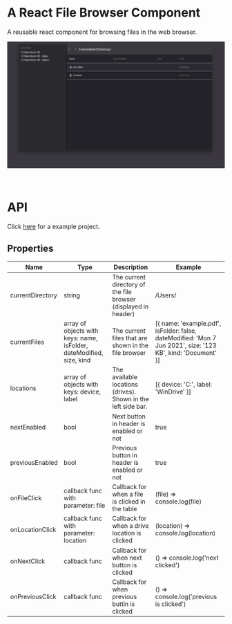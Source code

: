 # A React File Browser Component
A reusable react component for browsing files in the web browser. 

<p align="center">
  <img src="https://github.com/jildertvenema/react-file-browser-example/blob/master/img/browser.png?raw=true" alt="React file browser" width="738">
</p>

<br />

# API
Click <a href="https://github.com/jildertvenema/react-file-browser-example">here</a> for a example project.
## Properties
| Name | Type | Description | Example |
|-|-|-|-|
| currentDirectory | string | The current directory of the file browser (displayed in header) | /Users/ |
| currentFiles | array of objects with keys: name, isFolder, dateModified, size, kind | The current files that are shown in the file browser | [{ name: 'example.pdf', isFolder: false, dateModified: 'Mon 7 Jun 2021', size: '123 KB', kind: 'Document' }] |
| locations | array of objects with keys: device, label | The available locations (drives). Shown in the left side bar. | [{ device: 'C:', label: 'WinDrive' }] |
| nextEnabled | bool | Next button in header is enabled or not | true |
| previousEnabled | bool | Previous button in header is enabled or not | true |
| onFileClick | callback func with parameter: file | Callback for when a file is clicked in the table | (file) => console.log(file)  |
| onLocationClick | callback func with parameter: location | Callback for when a drive location is clicked | (location) => console.log(location) |
| onNextClick | callback func | Callback for when next button is clicked | () => console.log('next clicked') |
| onPreviousClick | callback func | Callback for when previous buttin is clicked | () => console.log('previous is clicked') |